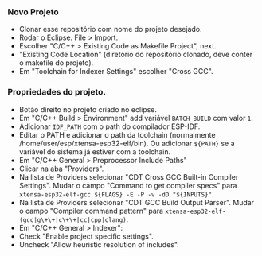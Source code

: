 ### Novo Projeto

- Clonar esse repositório com nome do projeto desejado.
- Rodar o Eclipse. File > Import.
- Escolher "C/C++ > Existing Code as Makefile Project", next.
- "Existing Code Location" (diretório do repositório clonado, deve conter o makefile do projeto).
- Em "Toolchain for Indexer Settings" escolher "Cross GCC".

### Propriedades do projeto.

- Botão direito no projeto criado no eclipse.
- Em  "C/C++ Build > Environment" add variável ```BATCH_BUILD``` com valor ```1```.
- Adicionar ```IDF_PATH``` com o path do compilador ESP-IDF.
- Editar o PATH e adicionar o path da toolchain (normalmente /home/user/esp/xtensa-esp32-elf/bin). 
Ou adicionar ```${PATH}``` se a variável do sistema já estiver com a toolchain.
- Em "C/C++ General > Preprocessor Include Paths"
- Clicar na aba "Providers".
- Na lista de Providers selecionar "CDT Cross GCC Built-in Compiler Settings". Mudar o campo "Command to get compiler specs"
para ```xtensa-esp32-elf-gcc ${FLAGS} -E -P -v -dD "${INPUTS}"```.
- Na lista de Providers selecionar "CDT GCC Build Output Parser". Mudar o campo "Compiler command pattern" 
para ```xtensa-esp32-elf-(gcc|g\+\+|c\+\+|cc|cpp|clang)```.
- Em "C/C++ General > Indexer":
- Check "Enable project specific settings".
- Uncheck "Allow heuristic resolution of includes".
